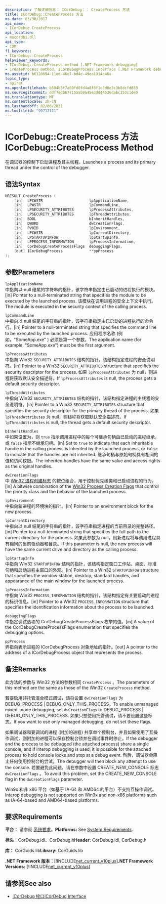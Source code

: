 ```yaml
---
description: 了解详细信息： ICorDebug：： CreateProcess 方法
title: ICorDebug::CreateProcess 方法
ms.date: 03/30/2017
api_name:
- ICorDebug.CreateProcess
api_location:
- mscordbi.dll
api_type:
- COM
f1_keywords:
- ICorDebug::CreateProcess
helpviewer_keywords:
- ICorDebug::CreateProcess method [.NET Framework debugging]
- CreateProcess method, ICorDebugProcess interface [.NET Framework debugging]
ms.assetid: b6128694-11ed-46e7-bd4e-49ea1914c46a
topic_type:
- apiref
ms.openlocfilehash: b504b5f7a60fd0fd4a8f8f1c5d8e3c3b8dcfd858
ms.sourcegitcommit: ddf7edb67715a5b9a45e3dd44536dabc153c1de0
ms.translationtype: MT
ms.contentlocale: zh-CN
ms.lasthandoff: 02/06/2021
ms.locfileid: "99712111"
---
```

# <a name="icordebugcreateprocess-method"></a><span data-ttu-id="b211f-103">ICorDebug::CreateProcess 方法</span><span class="sxs-lookup"><span data-stu-id="b211f-103">ICorDebug::CreateProcess Method</span></span>

<span data-ttu-id="b211f-104">在调试器的控制下启动进程及其主线程。</span><span class="sxs-lookup"><span data-stu-id="b211f-104">Launches a process and its primary thread under the control of the debugger.</span></span>  
  
## <a name="syntax"></a><span data-ttu-id="b211f-105">语法</span><span class="sxs-lookup"><span data-stu-id="b211f-105">Syntax</span></span>  
  
```cpp  
HRESULT CreateProcess (  
    [in]  LPCWSTR                     lpApplicationName,  
    [in]  LPWSTR                      lpCommandLine,  
    [in]  LPSECURITY_ATTRIBUTES       lpProcessAttributes,  
    [in]  LPSECURITY_ATTRIBUTES       lpThreadAttributes,  
    [in]  BOOL                        bInheritHandles,  
    [in]  DWORD                       dwCreationFlags,  
    [in]  PVOID                       lpEnvironment,  
    [in]  LPCWSTR                     lpCurrentDirectory,  
    [in]  LPSTARTUPINFOW              lpStartupInfo,  
    [in]  LPPROCESS_INFORMATION       lpProcessInformation,  
    [in]  CorDebugCreateProcessFlags  debuggingFlags,  
    [out] ICorDebugProcess            **ppProcess  
);  
```  
  
## <a name="parameters"></a><span data-ttu-id="b211f-106">参数</span><span class="sxs-lookup"><span data-stu-id="b211f-106">Parameters</span></span>  

 `lpApplicationName`  
 <span data-ttu-id="b211f-107">中指向以 null 结尾的字符串的指针，该字符串指定由已启动的进程执行的模块。</span><span class="sxs-lookup"><span data-stu-id="b211f-107">[in] Pointer to a null-terminated string that specifies the module to be executed by the launched process.</span></span> <span data-ttu-id="b211f-108">该模块在调用进程的安全上下文中执行。</span><span class="sxs-lookup"><span data-stu-id="b211f-108">The module is executed in the security context of the calling process.</span></span>  
  
 `lpCommandLine`  
 <span data-ttu-id="b211f-109">中指向以 null 结尾的字符串的指针，该字符串指定由已启动的进程执行的命令行。</span><span class="sxs-lookup"><span data-stu-id="b211f-109">[in] Pointer to a null-terminated string that specifies the command line to be executed by the launched process.</span></span> <span data-ttu-id="b211f-110">应用程序名称 (例如，"SomeApp.exe" ) 必须是第一个参数。</span><span class="sxs-lookup"><span data-stu-id="b211f-110">The application name (for example, "SomeApp.exe") must be the first argument.</span></span>  
  
 `lpProcessAttributes`  
 <span data-ttu-id="b211f-111">中指向 Win32 `SECURITY_ATTRIBUTES` 结构的指针，该结构指定进程的安全说明符。</span><span class="sxs-lookup"><span data-stu-id="b211f-111">[in] Pointer to a Win32 `SECURITY_ATTRIBUTES` structure that specifies the security descriptor for the process.</span></span> <span data-ttu-id="b211f-112">如果 `lpProcessAttributes` 为 null，则进程将获取默认安全描述符。</span><span class="sxs-lookup"><span data-stu-id="b211f-112">If `lpProcessAttributes` is null, the process gets a default security descriptor.</span></span>  
  
 `lpThreadAttributes`  
 <span data-ttu-id="b211f-113">中指向 Win32 `SECURITY_ATTRIBUTES` 结构的指针，该结构指定进程的主线程的安全说明符。</span><span class="sxs-lookup"><span data-stu-id="b211f-113">[in] Pointer to a Win32 `SECURITY_ATTRIBUTES` structure that specifies the security descriptor for the primary thread of the process.</span></span> <span data-ttu-id="b211f-114">如果 `lpThreadAttributes` 为 null，则线程将获取默认安全描述符。</span><span class="sxs-lookup"><span data-stu-id="b211f-114">If `lpThreadAttributes` is null, the thread gets a default security descriptor.</span></span>  
  
 `bInheritHandles`  
 <span data-ttu-id="b211f-115">中如果设置为，则 `true` 指示调用进程中的每个可继承句柄由已启动的进程继承，或 `false` 指示不继承句柄。</span><span class="sxs-lookup"><span data-stu-id="b211f-115">[in] Set to `true` to indicate that each inheritable handle in the calling process is inherited by the launched process, or `false` to indicate that the handles are not inherited.</span></span> <span data-ttu-id="b211f-116">继承句柄与原始句柄具有相同的值和访问权限。</span><span class="sxs-lookup"><span data-stu-id="b211f-116">The inherited handles have the same value and access rights as the original handles.</span></span>  
  
 `dwCreationFlags`  
 <span data-ttu-id="b211f-117">中 [Win32 进程创建标志](/windows/win32/procthread/process-creation-flags) 的按位组合，用于控制优先级类和已启动进程的行为。</span><span class="sxs-lookup"><span data-stu-id="b211f-117">[in] A bitwise combination of the [Win32 Process Creation Flags](/windows/win32/procthread/process-creation-flags) that control the priority class and the behavior of the launched process.</span></span>  
  
 `lpEnvironment`  
 <span data-ttu-id="b211f-118">中指向新进程的环境块的指针。</span><span class="sxs-lookup"><span data-stu-id="b211f-118">[in] Pointer to an environment block for the new process.</span></span>  
  
 `lpCurrentDirectory`  
 <span data-ttu-id="b211f-119">中指向以 null 结尾的字符串的指针，该字符串指定进程的当前目录的完整路径。</span><span class="sxs-lookup"><span data-stu-id="b211f-119">[in] Pointer to a null-terminated string that specifies the full path to the current directory for the process.</span></span> <span data-ttu-id="b211f-120">如果此参数为 null，则新进程将与调用进程具有相同的当前驱动器和目录。</span><span class="sxs-lookup"><span data-stu-id="b211f-120">If this parameter is null, the new process will have the same current drive and directory as the calling process.</span></span>  
  
 `lpStartupInfo`  
 <span data-ttu-id="b211f-121">中指向 Win32 `STARTUPINFOW` 结构的指针，该结构指定窗口工作站、桌面、标准句柄和启动进程主窗口的外观。</span><span class="sxs-lookup"><span data-stu-id="b211f-121">[in] Pointer to a Win32 `STARTUPINFOW` structure that specifies the window station, desktop, standard handles, and appearance of the main window for the launched process.</span></span>  
  
 `lpProcessInformation`  
 <span data-ttu-id="b211f-122">中指向 Win32 `PROCESS_INFORMATION` 结构的指针，该结构指定有关要启动的进程的标识信息。</span><span class="sxs-lookup"><span data-stu-id="b211f-122">[in] Pointer to a Win32 `PROCESS_INFORMATION` structure that specifies the identification information about the process to be launched.</span></span>  
  
 `debuggingFlags`  
 <span data-ttu-id="b211f-123">中指定调试选项的 CorDebugCreateProcessFlags 枚举的值。</span><span class="sxs-lookup"><span data-stu-id="b211f-123">[in] A value of the CorDebugCreateProcessFlags enumeration that specifies the debugging options.</span></span>  
  
 `ppProcess`  
 <span data-ttu-id="b211f-124">弄指向表示进程的 ICorDebugProcess 对象地址的指针。</span><span class="sxs-lookup"><span data-stu-id="b211f-124">[out] A pointer to the address of a ICorDebugProcess object that represents the process.</span></span>  
  
## <a name="remarks"></a><span data-ttu-id="b211f-125">备注</span><span class="sxs-lookup"><span data-stu-id="b211f-125">Remarks</span></span>  

 <span data-ttu-id="b211f-126">此方法的参数与 Win32 方法的参数相同 `CreateProcess` 。</span><span class="sxs-lookup"><span data-stu-id="b211f-126">The parameters of this method are the same as those of the Win32 `CreateProcess` method.</span></span>  
  
 <span data-ttu-id="b211f-127">若要启用非托管混合模式调试，请将设置 `dwCreationFlags` 为 DEBUG_PROCESS &#124; DEBUG_ONLY_THIS_PROCESS。</span><span class="sxs-lookup"><span data-stu-id="b211f-127">To enable unmanaged mixed-mode debugging, set `dwCreationFlags` to DEBUG_PROCESS &#124; DEBUG_ONLY_THIS_PROCESS.</span></span> <span data-ttu-id="b211f-128">如果只想使用托管调试，请不要设置这些标志。</span><span class="sxs-lookup"><span data-stu-id="b211f-128">If you want to use only managed debugging, do not set these flags.</span></span>  
  
 <span data-ttu-id="b211f-129">如果调试器和要调试的进程 (附加的进程) 共享单个控制台，并且如果使用了互操作调试，则附加的进程可以保存控制台锁并在调试事件时停止。</span><span class="sxs-lookup"><span data-stu-id="b211f-129">If the debugger and the process to be debugged (the attached process) share a single console, and if interop debugging is used, it is possible for the attached process to hold console locks and stop at a debug event.</span></span> <span data-ttu-id="b211f-130">然后，调试器会阻止任何使用控制台的尝试。</span><span class="sxs-lookup"><span data-stu-id="b211f-130">The debugger will then block any attempt to use the console.</span></span> <span data-ttu-id="b211f-131">若要避免此问题，请在参数中设置 CREATE_NEW_CONSOLE 标志 `dwCreationFlags` 。</span><span class="sxs-lookup"><span data-stu-id="b211f-131">To avoid this problem, set the CREATE_NEW_CONSOLE flag in the `dwCreationFlags` parameter.</span></span>  
  
 <span data-ttu-id="b211f-132">Win9x 和非 x86 平台（如基于 IA-64 和 AMD64 的平台）不支持互操作调试。</span><span class="sxs-lookup"><span data-stu-id="b211f-132">Interop debugging is not supported on Win9x and non-x86 platforms such as IA-64-based and AMD64-based platforms.</span></span>  
  
## <a name="requirements"></a><span data-ttu-id="b211f-133">要求</span><span class="sxs-lookup"><span data-stu-id="b211f-133">Requirements</span></span>  

 <span data-ttu-id="b211f-134">**平台：** 请参阅 [系统要求](../../get-started/system-requirements.md)。</span><span class="sxs-lookup"><span data-stu-id="b211f-134">**Platforms:** See [System Requirements](../../get-started/system-requirements.md).</span></span>  
  
 <span data-ttu-id="b211f-135">**标头**：CorDebug.idl、CorDebug.h</span><span class="sxs-lookup"><span data-stu-id="b211f-135">**Header:** CorDebug.idl, CorDebug.h</span></span>  
  
 <span data-ttu-id="b211f-136">**库：** CorGuids.lib</span><span class="sxs-lookup"><span data-stu-id="b211f-136">**Library:** CorGuids.lib</span></span>  
  
 <span data-ttu-id="b211f-137">**.NET Framework 版本：**[!INCLUDE[net_current_v10plus](../../../../includes/net-current-v10plus-md.md)]</span><span class="sxs-lookup"><span data-stu-id="b211f-137">**.NET Framework Versions:** [!INCLUDE[net_current_v10plus](../../../../includes/net-current-v10plus-md.md)]</span></span>  
  
## <a name="see-also"></a><span data-ttu-id="b211f-138">请参阅</span><span class="sxs-lookup"><span data-stu-id="b211f-138">See also</span></span>

- [<span data-ttu-id="b211f-139">ICorDebug 接口</span><span class="sxs-lookup"><span data-stu-id="b211f-139">ICorDebug Interface</span></span>](icordebug-interface.md)
